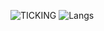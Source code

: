 
![TICKING](https://github-readme-stats.vercel.app/api?username=LazuliKao&card_width=495&show_icons=true&theme=dracula)
![Langs](https://github-readme-stats.vercel.app/api/top-langs/?username=LazuliKao&card_width=445&layout=compact&theme=dracula)
 
